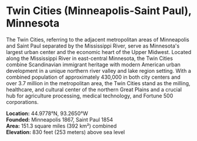 # Twin Cities (Minneapolis-Saint Paul), Minnesota

The Twin Cities, referring to the adjacent metropolitan areas of Minneapolis and Saint Paul separated by the Mississippi River, serve as Minnesota's largest urban center and the economic heart of the Upper Midwest. Located along the Mississippi River in east-central Minnesota, the Twin Cities combine Scandinavian immigrant heritage with modern American urban development in a unique northern river valley and lake region setting. With a combined population of approximately 430,000 in both city centers and over 3.7 million in the metropolitan area, the Twin Cities stand as the milling, healthcare, and cultural center of the northern Great Plains and a crucial hub for agriculture processing, medical technology, and Fortune 500 corporations.

**Location:** 44.9778°N, 93.2650°W  
**Founded:** Minneapolis 1867, Saint Paul 1854  
**Area:** 151.3 square miles (392 km²) combined  
**Elevation:** 830 feet (253 meters) above sea level